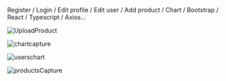 Register / Login / Edit profile / Edit user / Add product / Chart / Bootstrap / React / Typescript / Axios...


![UploadProduct](https://user-images.githubusercontent.com/93679996/180145090-51cfd19b-0346-4cc4-9c0d-8cf018df2c98.PNG)

![chartcapture](https://user-images.githubusercontent.com/93679996/180372110-94f6dc38-09a3-447e-a119-850fecd606c3.PNG)


![userschart](https://user-images.githubusercontent.com/93679996/181163577-5ca385f5-3ae3-4e72-8bed-993bb296918b.PNG)


![productsCapture](https://user-images.githubusercontent.com/93679996/181163636-6c8f0c29-8a21-497b-875b-73b49fe1f928.PNG)
